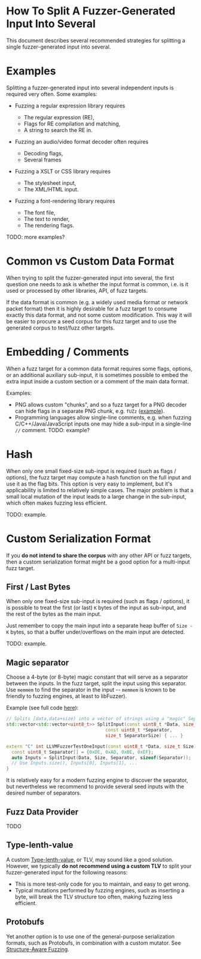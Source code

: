 # How To Split A Fuzzer-Generated Input Into Several

This document describes several recommended strategies for splitting
a single fuzzer-generated input into several.

# Examples
Splitting a fuzzer-generated input into several independent inputs is required
very often. Some examples:

* Fuzzing a regular expression library requires
   * The regular expression (RE),
   * Flags for RE compilation and matching,
   * A string to search the RE in.

* Fuzzing an audio/video format decoder often requires
  * Decoding flags,
  * Several frames

* Fuzzing a XSLT or CSS library requires
  * The stylesheet input,
  * The XML/HTML input.

* Fuzzing a font-rendering library requires
  * The font file,
  * The text to render,
  * The rendering flags.

TODO: more examples?

# Common vs Custom Data Format

When trying to split the fuzzer-generated input into several,
the first question one needs to ask is whether the input format is common,
i.e. is it used or processed by other libraries, API, of fuzz targets.

If the data format is common (e.g. a widely used media format or network packet
format) then it is highly desirable for a fuzz target to consume exactly this
data format, and not some custom modification.
This way it will be easier to procure a seed corpus for this fuzz target
and to use the generated corpus to test/fuzz other targets.

# Embedding / Comments

When a fuzz target for a common data format requires some flags, options, or an
additional auxiliary sub-input, it is sometimes possible to embed the extra input
inside a custom section or a comment of the main data format.

Examples:
* PNG allows custom "chunks", and so a fuzz target for a PNG decoder can
  hide flags in a separate PNG chunk, e.g. `fUZz` ([example](https://github.com/google/oss-fuzz/blob/master/projects/libpng-proto/libpng_transforms_fuzzer.cc)).
* Programming languages allow single-line comments, e.g. when fuzzing
  C/C++/Java/JavaScript inputs one may hide a sub-input in a single-line `//` comment. TODO: example?


# Hash
When only one small fixed-size sub-input is required (such as flags / options),
the fuzz target may compute a hash function on the full input and use it as the flag bits.
This option is very easy to implement, but it's applicability is limited to
relatively simple cases. The major problem is that a small local mutation of the input
leads to a large change in the sub-input, which often makes fuzzing less
efficient.

TODO: example.


# Custom Serialization Format

If you **do not intend to share the corpus** with any other API or fuzz targets,
then a custom serialization format might be a good option for a multi-input fuzz
target.

## First / Last Bytes

When only one fixed-size sub-input is required (such as flags / options),
it is possible to treat the first (or last) `K` bytes of the input as sub-input,
and the rest of the bytes as the main input.

Just remember to copy the main input into a separate heap buffer of `Size - K`
bytes, so that a buffer under/overflows on the main input are detected.

TODO: example.

## Magic separator

Choose a 4-byte (or 8-byte) magic constant that will serve as a separator
between the inputs.
In the fuzz target, split the input using this separator. Use `memmem` to
find the separator in the input -- `memmem` is known to be friendly to fuzzing
engines, at least to libFuzzer).

Example (see full code [here](https://github.com/llvm-mirror/compiler-rt/blob/master/test/fuzzer/MagicSeparatorTest.cpp)):
```cpp
// Splits [data,data+size) into a vector of strings using a "magic" Separator.
std::vector<std::vector<uint8_t>> SplitInput(const uint8_t *Data, size_t Size,
                                     const uint8_t *Separator,
                                     size_t SeparatorSize) { ... }

extern "C" int LLVMFuzzerTestOneInput(const uint8_t *Data, size_t Size) {
  const uint8_t Separator[] = {0xDE, 0xAD, 0xBE, 0xEF};
  auto Inputs = SplitInput(Data, Size, Separator, sizeof(Separator));
  // Use Inputs.size(), Inputs[0], Inputs[1], ...
}
```

It is relatively easy for a modern fuzzing engine to discover the separator,
but nevertheless we recommend to provide several seed inputs with the desired number
of separators.

## Fuzz Data Provider

TODO

## Type-lenth-value
A custom [Type-lenth-value](https://en.wikipedia.org/wiki/Type-length-value), or TLV,
may sound like a good solution. However, we typically **do not recommend using a custom TLV**
to split your fuzzer-generated input for the following reasons:
* This is more test-only code for you to maintain, and easy to get wrong.
* Typical mutations performed by fuzzing engines, such as inserting a byte,
  will break the TLV structure too often, making fuzzing less efficient.

## Protobufs

Yet another option is to use one of the general-purpose serialization formats,
such as Protobufs, in combination with a custom mutator.
See [Structure-Aware Fuzzing](https://github.com/google/fuzzer-test-suite/blob/master/tutorial/structure-aware-fuzzing.md).
